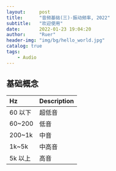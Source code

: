 ```yaml
---
layout:     post
title:      "音频基础(三)-振动频率, 2022"
subtitle:   "欢迎使用"
date:       2022-01-23 19:04:20
author:     "Ruer"
header-img: "img/bg/hello_world.jpg"
catalog: true
tags:
    - Audio
---
```


## 基础概念

| Hz | Description |
| :-- | :-- |
| 60 以下 | 超低音 |
| 60~200  | 低音 |
| 200~1k  | 中音 |
| 1k~5k   | 中高音 |
| 5k 以上 | 高音 |
